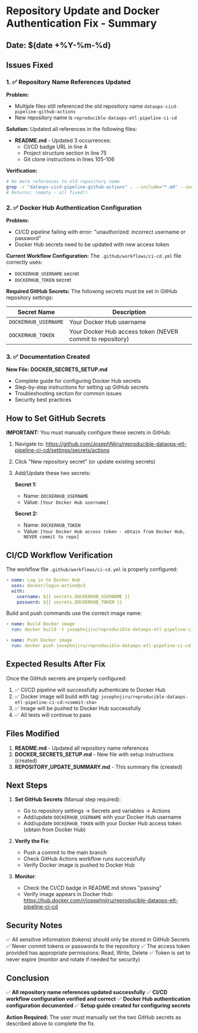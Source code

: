 # Repository Update and Docker Authentication Fix - Summary

## Date: $(date +%Y-%m-%d)

## Issues Fixed

### 1. ✅ Repository Name References Updated

**Problem:**
- Multiple files still referenced the old repository name `dataops-cicd-pipeline-github-actions`
- New repository name is `reproducible-dataops-etl-pipeline-ci-cd`

**Solution:**
Updated all references in the following files:
- **README.md** - Updated 3 occurrences:
  - CI/CD badge URL in line 4
  - Project structure section in line 75
  - Git clone instructions in lines 105-106

**Verification:**
```bash
# No more references to old repository name
grep -r "dataops-cicd-pipeline-github-actions" . --include="*.md" --include="*.yml" --include="*.py"
# Returns: (empty - all fixed!)
```

### 2. ✅ Docker Hub Authentication Configuration

**Problem:**
- CI/CD pipeline failing with error: "unauthorized: incorrect username or password"
- Docker Hub secrets need to be updated with new access token

**Current Workflow Configuration:**
The `.github/workflows/ci-cd.yml` file correctly uses:
- `DOCKERHUB_USERNAME` secret
- `DOCKERHUB_TOKEN` secret

**Required GitHub Secrets:**
The following secrets must be set in GitHub repository settings:

| Secret Name | Description |
|-------------|-------------|
| `DOCKERHUB_USERNAME` | Your Docker Hub username |
| `DOCKERHUB_TOKEN` | Your Docker Hub access token (NEVER commit to repository) |

### 3. ✅ Documentation Created

**New File: DOCKER_SECRETS_SETUP.md**
- Complete guide for configuring Docker Hub secrets
- Step-by-step instructions for setting up GitHub secrets
- Troubleshooting section for common issues
- Security best practices

## How to Set GitHub Secrets

**IMPORTANT:** You must manually configure these secrets in GitHub:

1. Navigate to: https://github.com/JosephNjiru/reproducible-dataops-etl-pipeline-ci-cd/settings/secrets/actions
2. Click "New repository secret" (or update existing secrets)
3. Add/Update these two secrets:

   **Secret 1:**
   - Name: `DOCKERHUB_USERNAME`
   - Value: `[Your Docker Hub username]`

   **Secret 2:**
   - Name: `DOCKERHUB_TOKEN`
   - Value: `[Your Docker Hub access token - obtain from Docker Hub, NEVER commit to repo]`

## CI/CD Workflow Verification

The workflow file `.github/workflows/ci-cd.yml` is properly configured:

```yaml
- name: Log in to Docker Hub
  uses: docker/login-action@v3
  with:
    username: ${{ secrets.DOCKERHUB_USERNAME }}
    password: ${{ secrets.DOCKERHUB_TOKEN }}
```

Build and push commands use the correct image name:
```yaml
- name: Build Docker image
  run: docker build -t josephnjiru/reproducible-dataops-etl-pipeline-ci-cd:${{ github.sha }} .

- name: Push Docker image
  run: docker push josephnjiru/reproducible-dataops-etl-pipeline-ci-cd:${{ github.sha }}
```

## Expected Results After Fix

Once the GitHub secrets are properly configured:
1. ✅ CI/CD pipeline will successfully authenticate to Docker Hub
2. ✅ Docker image will build with tag: `josephnjiru/reproducible-dataops-etl-pipeline-ci-cd:<commit-sha>`
3. ✅ Image will be pushed to Docker Hub successfully
4. ✅ All tests will continue to pass

## Files Modified

1. **README.md** - Updated all repository name references
2. **DOCKER_SECRETS_SETUP.md** - New file with setup instructions (created)
3. **REPOSITORY_UPDATE_SUMMARY.md** - This summary file (created)

## Next Steps

1. **Set GitHub Secrets** (Manual step required):
   - Go to repository settings → Secrets and variables → Actions
   - Add/update `DOCKERHUB_USERNAME` with your Docker Hub username
   - Add/update `DOCKERHUB_TOKEN` with your Docker Hub access token (obtain from Docker Hub)

2. **Verify the Fix**:
   - Push a commit to the main branch
   - Check GitHub Actions workflow runs successfully
   - Verify Docker image is pushed to Docker Hub

3. **Monitor**:
   - Check the CI/CD badge in README.md shows "passing"
   - Verify image appears in Docker Hub: https://hub.docker.com/r/josephnjiru/reproducible-dataops-etl-pipeline-ci-cd

## Security Notes

✅ All sensitive information (tokens) should only be stored in GitHub Secrets
✅ Never commit tokens or passwords to the repository
✅ The access token provided has appropriate permissions: Read, Write, Delete
✅ Token is set to never expire (monitor and rotate if needed for security)

## Conclusion

✅ **All repository name references updated successfully**
✅ **CI/CD workflow configuration verified and correct**
✅ **Docker Hub authentication configuration documented**
✅ **Setup guide created for configuring secrets**

**Action Required:** The user must manually set the two GitHub secrets as described above to complete the fix.
